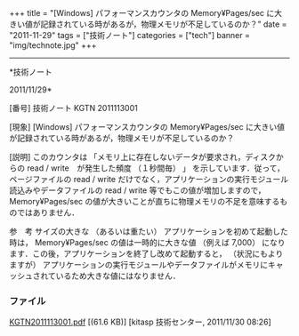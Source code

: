 ﻿+++
title = "[Windows] パフォーマンスカウンタの Memory¥Pages/sec に大きい値が記録されている時があるが，物理メモリが不足しているのか？"
date = "2011-11-29"
tags = ["技術ノート"]
categories = ["tech"]
banner = "img/technote.jpg"
+++

-----------------------------------------------------------------------------------------------------------------------------

*技術ノート

2011/11/29*


[番号]
技術ノート KGTN 2011113001

[現象]
[Windows] パフォーマンスカウンタの Memory¥Pages/sec
に大きい値が記録されている時があるが，物理メモリが不足しているのか？

[説明]
このカウンタは 「メモリ上に存在しないデータが要求され，ディスクからの
read / write　が発生した頻度 （１秒間毎） 」
を示しています．従って，ページファイルの read / write
だけでなく，アプリケーションの実行モジュール読込みやデータファイルの
read / write 等でもこの値が増加しますので， Memory¥Pages/sec
の値が大きいことが直ちに物理メモリの不足を意味するものではありません．

参　考
サイズの大きな （あるいは重たい） アプリケーションを初めて起動した時は，
Memory¥Pages/sec の値は一時的に大きな値 （例えば 7,000）
になります．この後，アプリケーションを終了し改めて起動すると，
（状況にもよりますが）
アプリケーションの実行モジュールやデータファイルがメモリにキャッシュされているため大きな値にはなりません．


### ファイル

 
 


[KGTN2011113001.pdf](http://techreport.kitasp.net/attachments/download/713/KGTN2011113001.pdf)
 [(61.6 KB)] [kitasp 技術センター, 2011/11/30
08:26]


 


 

